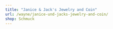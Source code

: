 ```yaml
---
title: "Janice & Jack's Jewelry and Coin"
url: /wayne/janice-und-jacks-jewelry-and-coin/
shop: Schmuck
---
```

